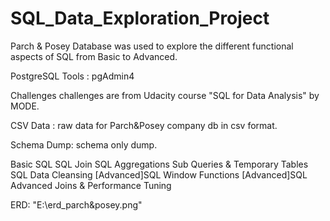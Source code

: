 # SQL_Data_Exploration_Project
Parch &amp; Posey Database was used to explore the different functional aspects of SQL from Basic to Advanced.

PostgreSQL Tools : pgAdmin4

Challenges
challenges are from Udacity course "SQL for Data Analysis" by MODE.

CSV Data : raw data for Parch&Posey company db in csv format.

Schema Dump: schema only dump.

Basic SQL
SQL Join
SQL Aggregations
Sub Queries & Temporary Tables
SQL Data Cleansing
[Advanced]SQL Window Functions
[Advanced]SQL Advanced Joins & Performance Tuning

ERD:
"E:\erd_parch&posey.png"


